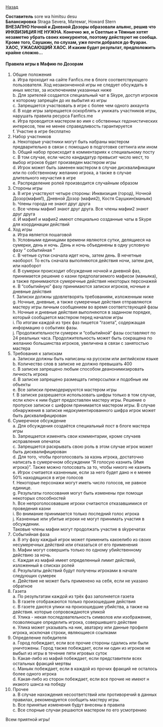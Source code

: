 ﻿[Назад](README.md)


**Составитель** sore wa himitsu desu   
**Балансировка** Straga Severa, Матемаг, Howard Stern    
**ВНЕЗАПНО Ночной и Дневной Дозоры образовали альянс, решив что ИНКВИЗИЦИЯ НЕ НУЖНА. Конечно же, и Светлые и Тёмные хотят незаметно убрать своих конкурентов, поэтому действуют не сообща. Кроме того, Саушкин, по слухам, уже почти добрался до Фуаран. ХАОС, УЖАСАЮЩИЙ ХАОС. И каким будет результат, предположить крайне сложно...**

#### Правила игры в Мафию по Дозорам  
1. Общие положения  
	a. Игра проходит на сайте Fanfics.me в блоге соответствующего пользователя. Ход незаконченной игры не следует обсуждать в иных местах, за исключением указанных ниже  
	b. Для зрителей создается специальный чат в Skype, доступ игроков к которому запрещён до их выбытия из игры  
	c. Запрещается участвовать в игре с более чем одного аккаунта  
	d. В ходе игры запрещается оскорблять и унижать участников игры, нарушать правила ресурса Fanfics.me  
	e. Игра проводится мастером во имя с обственных гедонистических интересов, тем не менее   справедливость гарантируется  
	f. Участие в игре бесплатно  
2. Набор участников  
	a. Некоторые участники могут быть набраны мастером предварительно в связи с помощью в подготовке сеттинга или ином  
	b. Общий набор происходит в комментариях к специальному посту  
	c. В том случае, если число кандидатур превысит число мест, то выбор игроков будет произведен мастером игры  
	d. Игрок может быть заменен мастером в случае дисквалификации или по собственному желанию игрока, а также в случае длительного неучастия в игре  
	e. Распределение ролей производится случайным образом  
3. Стороны игры  
	a. В игре участвуют четыре стороны: Инквизиция (город), Ночной Дозор(мафия1), Дневной Дозор (мафия2), Костя Саушкин(маньяк)  
	b. Члены города не знают друг друга  
	c. Все члены мафии1 знают друг друга. Все члены мафии2 знают друг друга  
	d. И мафия1 и мафия2 имеют специально созданные чаты в Skype для координации действий   
4. Ход игры  
	a. Игра является пошаговой  
	b. Условными единицами времени являются сутки, делящиеся на сумерки, день и ночь. День и ночь объединены в одну условную фазу “ событийная ”  
	c. В четные сутки сначала идет ночь, затем день. В нечетные наоборот.
	То есть сначала выполняются действия ночи, затем дня, или наоборот  
	d. В сумерки происходит обсуждение ночной и дневной фаз, принимается
	решение о казни предполагаемого мафиози (маньяка), а также
	принимаются сумеречные действия некоторых персонажей  
	e. В “событийную” фазу принимаются записки игроков, ночные и дневные
	действия  
	f. Записки должны удовлетворять требованиям, изложенным ниже  
	g. Ночные, дневные, а также сумеречные действия отправляются мастеру
	игры личным сообщением во время соответствующей фазы  
	h. Ночные и дневные действия выполняются в заданном порядке, который
	сообщается мастером перед началом игры  
	i. По итогам каждой из трех фаз пишется “газета”, содержащая
	информацию о событиях фазы.  
	j. Продолжительности сумерек и “событийной” фазы составляют по 24
	реальных часа. Продолжительность может быть сокращена по желанию  	большинства игроков, увеличена в связи с занятостью мастера  
5. Требования к запискам  
	a. Записки должны быть написаны на русском или английском языке  
	b. Количество слов в записке не должно превышать 400  
	c. В записке запрещено любым способом деанонимизировать личность 
игрока  
	d. В записке запрещено размещать гиперссылки и подобные им объекты  
	e. Все записки премодерируются мастером игры  
	f. В записке разрешается использовать шифры только в том случае, если ключ к ним будет предоставлен мастеру игры. Решение о пропуске записки с шифром принимается мастером игры. В случае обнаружения  в записке недокументированного шифра игрок может быть дисквалифицирован
6. Сумеречное обсуждение  
	a. Для обсуждения создаётся специальный пост в блоге мастера игры  
	b. Запрещается изменять свои комментарии, кроме случаев исправления
опечаток  
	c. Запрещается раскрывать свою роль в
этом случае игрок может быть
дисквалифицирован  
	d. Для того, чтобы проголосовать за казнь игрока, достаточно написать в
сумеречном обсуждении “Я голосую казнить
{Имя игрока}”. Также
можно голосовать за то, чтобы никого не казнить  
	e. Игрок считается казненным, если за него будет дано н е менее 50%
находящихся в игре голосов  
	f. Некоторые персонажи могут иметь число голосов, не равное единице.  
	g. Результаты голосования могут быть изменены при помощи некоторых
способностей  
	h. Все непроголосовавшие игроки считаются отказавшимися от проведения
казни  
	i. Во внимание принимается только последний голос игрока  
	j. Казненные или убитые игроки не могут принимать участия в обсуждении.  
Таковые члены мафии могут продолжать участие в skypeчатах
7. Событийная фаза    
	a. В эту фазу каждый игрок может применить какоелибо
из своих
несумеречных действий или отказаться от его применения  
	b. Мафии могут совершить только по одному убийственному действию за
ночь.  
	c. Каждая из мафий имеет определенный лимит действий, изложенный в
списках ролей  
	d. Результаты действий будут получены игроками в начале следующих
сумерек  
	e. Действие не может быть применено на себя, если не указано обратное  
8. Газета  
	a. По результатам каждой из трёх фаз заполняется газета  
	b. В газете отображаются только произошедшие действия  
	c. В газете даются улики на произошедшие убийства, а также на действия.
которые сопровождаются уликой  
	d. Улика - некая
последовательность символов или изображение,
позволяющее определить игрока, совершившего действие  
	e. Улика может указывать на ник, аватарку или данные профиля игрока,
исключая строки, являющиеся ссылками
9. Определение победителя  
	a. Город побеждает, если все прочие стороны сдались или были
уничтожены. Город также побеждает, если ни один из игроков не выбыл
из игры в течение пяти игровых суток  
	b. Какая-либо
из мафий побеждает, если представители всех остальных
фракций мертвы  
	c. Маньяк побеждает, если в каждой из прочих фракций не осталось более
одного игрока  
	d. Какая-либо
из сторон побеждает, если все прочие не имеют н икакого
шанса на победу  
10. Прочее  
	a. В случае нахождения несоответствий или противоречий в данных
правилах, рекомендуется сообщить мастеру игры.  
	b. Все принятые изменения будут внесены в правила  
	c. Все спорные случаи решаются мастером по его усмотрению  

Всем приятной игры!
